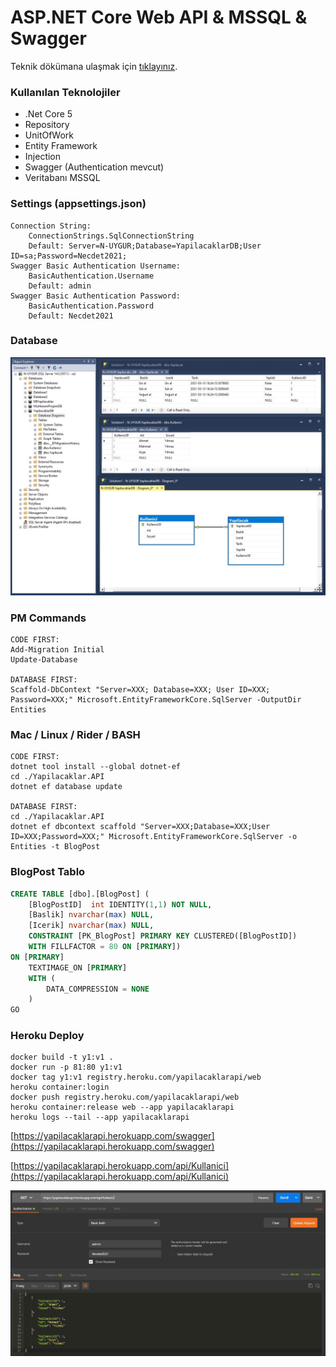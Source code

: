 # ASP.NET Core Web API & MSSQL & Swagger

Teknik dökümana ulaşmak için <a href="Docs/Index.md">tıklayınız</a>.

### Kullanılan Teknolojiler
- .Net Core 5
- Repository
- UnitOfWork
- Entity Framework
- Injection
- Swagger (Authentication mevcut)
- Veritabanı MSSQL

### Settings (appsettings.json)
```
Connection String:
    ConnectionStrings.SqlConnectionString
    Default: Server=N-UYGUR;Database=YapilacaklarDB;User ID=sa;Password=Necdet2021;
Swagger Basic Authentication Username:
    BasicAuthentication.Username
    Default: admin
Swagger Basic Authentication Password:
    BasicAuthentication.Password
    Default: Necdet2021
```

### Database
![YapilacaklarDB](Docs/YapilacaklarDB.jpg "YapilacaklarDB")

### PM Commands
```
CODE FIRST:
Add-Migration Initial
Update-Database

DATABASE FIRST:
Scaffold-DbContext "Server=XXX; Database=XXX; User ID=XXX; Password=XXX;" Microsoft.EntityFrameworkCore.SqlServer -OutputDir Entities
```

### Mac / Linux / Rider / BASH
```
CODE FIRST:
dotnet tool install --global dotnet-ef
cd ./Yapilacaklar.API
dotnet ef database update

DATABASE FIRST:
cd ./Yapilacaklar.API
dotnet ef dbcontext scaffold "Server=XXX;Database=XXX;User ID=XXX;Password=XXX;" Microsoft.EntityFrameworkCore.SqlServer -o Entities -t BlogPost
```

### BlogPost Tablo
```sql
CREATE TABLE [dbo].[BlogPost] ( 
    [BlogPostID]  int IDENTITY(1,1) NOT NULL,
    [Baslik] nvarchar(max) NULL,
    [Icerik] nvarchar(max) NULL,
    CONSTRAINT [PK_BlogPost] PRIMARY KEY CLUSTERED([BlogPostID])
    WITH FILLFACTOR = 80 ON [PRIMARY])
ON [PRIMARY]
    TEXTIMAGE_ON [PRIMARY]
    WITH (
        DATA_COMPRESSION = NONE
    )
GO
```

### Heroku Deploy
```
docker build -t y1:v1 .
docker run -p 81:80 y1:v1
docker tag y1:v1 registry.heroku.com/yapilacaklarapi/web
heroku container:login
docker push registry.heroku.com/yapilacaklarapi/web
heroku container:release web --app yapilacaklarapi
heroku logs --tail --app yapilacaklarapi
```

[https://yapilacaklarapi.herokuapp.com/swagger](https://yapilacaklarapi.herokuapp.com/swagger)

[https://yapilacaklarapi.herokuapp.com/api/Kullanici](https://yapilacaklarapi.herokuapp.com/api/Kullanici)

![Heroku](README_herokutest.jpg)
